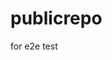 # publicrepo
for e2e test










































































































































































































































































































































































































































































































































































































































































































































































































































































































































































































































































































































































































































































































































































































































































































































































































































































































































































